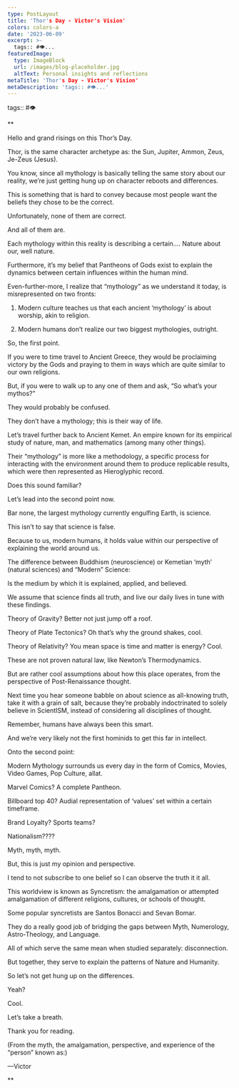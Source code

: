 ```yaml
---
type: PostLayout
title: 'Thor's Day - Victor's Vision'
colors: colors-a
date: '2023-06-09'
excerpt: >-
  tags:: #👁...
featuredImage:
  type: ImageBlock
  url: /images/blog-placeholder.jpg
  altText: Personal insights and reflections
metaTitle: 'Thor's Day - Victor's Vision'
metaDescription: 'tags:: #👁...'
---
```


tags:: #👁 

**

Hello and grand risings on this Thor’s Day.

Thor, is the same character archetype as: the Sun, Jupiter, Ammon, Zeus, Je-Zeus (Jesus).

You know, since all mythology is basically telling the same story about our reality, we’re just getting hung up on character reboots and differences.
  
This is something that is hard to convey because most people want the beliefs they chose to be the correct.

  

Unfortunately, none of them are correct.

  

And all of them are.

  

Each mythology within this reality is describing a certain…. Nature about our, well nature.

  

Furthermore, it’s my belief that Pantheons of Gods exist to explain the dynamics between certain influences within the human mind.

  

Even-further-more, I realize that “mythology” as we understand it today, is misrepresented on two fronts:

  

1.  Modern culture teaches us that each ancient ‘mythology’ is about worship, akin to religion.
    
2.  Modern humans don’t realize our two biggest mythologies, outright.  
      
    

So, the first point.

  

If you were to time travel to Ancient Greece, they would be proclaiming victory by the Gods and praying to them in ways which are quite similar to our own religions.

  

But, if you were to walk up to any one of them and ask, “So what’s your mythos?”

  

They would probably be confused.

  

They don’t have a mythology; this is their way of life.

  

Let’s travel further back to Ancient Kemet. An empire known for its empirical study of nature, man, and mathematics (among many other things).

  

Their “mythology” is more like a methodology, a specific process for interacting with the environment around them to produce replicable results, which were then represented as Hieroglyphic record. 

  

Does this sound familiar?

  

Let’s lead into the second point now.

  

Bar none, the largest mythology currently engulfing Earth, is science.

  

This isn’t to say that science is false.

  

Because to us, modern humans, it holds value within our perspective of explaining the world around us.

  

The difference between Buddhism (neuroscience) or Kemetian ‘myth’ (natural sciences) and “Modern” Science:

  

Is the medium by which it is explained, applied, and believed.

  

We assume that science finds all truth, and live our daily lives in tune with these findings.

  

Theory of Gravity? Better not just jump off a roof.

  

Theory of Plate Tectonics? Oh that’s why the ground shakes, cool.

  

Theory of Relativity? You mean space is time and matter is energy? Cool.

  

These are not proven natural law, like Newton’s Thermodynamics.

  

But are rather cool assumptions about how this place operates, from the perspective of Post-Renaissance thought.

  

Next time you hear someone babble on about science as all-knowing truth, take it with a grain of salt, because they’re probably indoctrinated to solely believe in ScientISM, instead of considering all disciplines of thought.

  

Remember, humans have always been this smart.

  

And we’re very likely not the first hominids to get this far in intellect.

  

Onto the second point:

  

Modern Mythology surrounds us every day in the form of Comics, Movies, Video Games, Pop Culture, allat.

  

Marvel Comics? A complete Pantheon.

  

Billboard top 40? Audial representation of ‘values’ set within a certain timeframe.

  

Brand Loyalty? Sports teams?  
  
Nationalism????

  

Myth, myth, myth.

  

But, this is just my opinion and perspective.

  

I tend to not subscribe to one belief so I can observe the truth it it all.

  

This worldview is known as Syncretism: the amalgamation or attempted amalgamation of different religions, cultures, or schools of thought.

  

Some popular syncretists are Santos Bonacci and Sevan Bomar.

  

They do a really good job of bridging the gaps between Myth, Numerology, Astro-Theology, and Language.

  

All of which serve the same mean when studied separately: disconnection.

  

But together, they serve to explain the patterns of Nature and Humanity.

  

So let’s not get hung up on the differences.

  

Yeah?

  

Cool.

  

Let’s take a breath.

  

Thank you for reading.

  
(From the myth, the amalgamation, perspective, and experience of the “person” known as:)  
  

—Victor

**